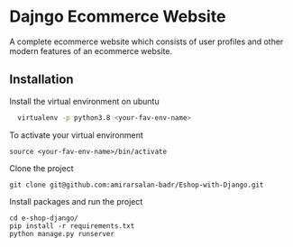 
# Dajngo Ecommerce Website

A complete ecommerce website which consists of user profiles and other modern features of an ecommerce website.


## Installation

Install the virtual environment on ubuntu

```bash
  virtualenv -p python3.8 <your-fav-env-name>
```
To activate your virtual environment

```
source <your-fav-env-name>/bin/activate
```

Clone the project

```
git clone git@github.com:amirarsalan-badr/Eshop-with-Django.git
```
Install packages and run the project

```
cd e-shop-django/
pip install -r requirements.txt
python manage.py runserver
```
